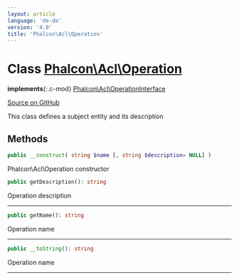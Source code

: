```yaml
---
layout: article
language: 'de-de'
version: '4.0'
title: 'Phalcon\Acl\Operation'
---
```

# Class [Phalcon\Acl\Operation](/4.0/en/api/Phalcon_Acl_Operation)

**implements**{:.c-mod} [Phalcon\Acl\OperationInterface](/4.0/en/api/Phalcon_Acl_OperationInterface)

<a href="https://github.com/phalcon/cphalcon/tree/v4.0.0/phalcon/acl/operation.zep" class="btn btn-default btn-sm">Source on GitHub</a>

This class defines a subject entity and its description

## Methods

```php
public __construct( string $name [, string $description= NULL] )
```

Phalcon\Acl\Operation constructor

```php
public getDescription(): string
```

Operation description

* * *

```php
public getName(): string
```

Operation name

* * *

```php
public __toString(): string
```

Operation name

* * *